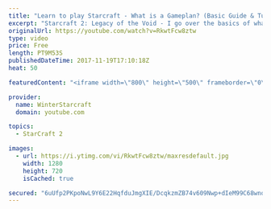 ```yaml
---
title: "Learn to play Starcraft - What is a Gameplan? (Basic Guide & Tutorial)"
excerpt: "Starcraft 2: Legacy of the Void - I go over the basics of what a gameplan in starcraft 2 is and how to put one together.  Note this is not a guide on WHAT gameplan you should be using as each race!"
originalUrl: https://youtube.com/watch?v=RkwtFcw8ztw
type: video
price: Free
length: PT9M53S
publishedDateTime: 2017-11-19T17:10:18Z
heat: 50

featuredContent: "<iframe width=\"800\" height=\"500\" frameborder=\"0\" src=\"https://www.youtube.com/embed/RkwtFcw8ztw\" allow=\"accelerometer; autoplay; encrypted-media; gyroscope; picture-in-picture\" allowfullscreen></iframe>"

provider:
  name: WinterStarcraft
  domain: youtube.com

topics:
  - StarCraft 2

images:
  - url: https://i.ytimg.com/vi/RkwtFcw8ztw/maxresdefault.jpg
    width: 1280
    height: 720
    isCached: true

secured: "6uUfp2PKpoNwL9Y6E22HqfduJmgXIE/DcqkzmZB74v609Nwp+dIeM99C68wnqbJY8912WEij1v0ssAm5WRhLgRgqHKWHOgchcAUCCBLWM9e67TcDbw2ZRhfnSKCP6aCsH5ft2wSgbf1wSU0tk8kEhuxgJgDVRKMLNC7th8PFUK4fwW+6zvyetdIfsEy16auNpU4nVE12kCweF5vrlXpvY36KPUkGj8bTFKGEGdeAJXSPpxdeNryfttxkwQbupAiKTda0nh+WhgE41hU5q0adVDNOfZjkklF5PbaP/tDeTTCbdSw64+CCkCFpDgUHM22iZkOLFyyERXAsl8Q1CGk2XdM52nXQJcqTkjhVSvj7pJWI/hf46MVl2cd+1Hc+YlA12fTIES6ifjwjy3Nb1yEdBP+RYMhS9xGEzJhmeDlEEi8=;15HsW2dBDnbiNEWX0NXTPQ=="
---
```



